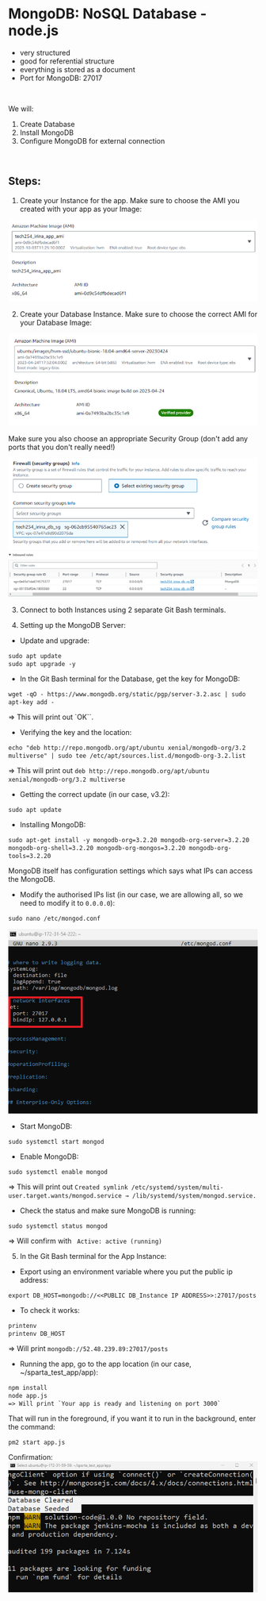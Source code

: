 # MongoDB: NoSQL Database - node.js
- very structured
- good for referential structure
- everything is stored as a document
- Port for MongoDB: 27017

<br>

We will:
1. Create Database
2. Install MongoDB
3. Configure MongoDB for external connection

<br>

## Steps:

1. Create your Instance for the app. Make sure to choose the AMI you created with your app as your Image:

![AltText](Images/choose_app_ami.png)



2. Create your Database Instance. Make sure to choose the correct AMI for your Database Image:

![AltText](Images/choose_db_ami.png)

Make sure you also choose an appropriate Security Group (don't add any ports that you don't really need!)

![AltText](Images/db_security_group.png)
![AltText](Images/security_group.png)


3. Connect to both Instances using 2 separate Git Bash terminals. 


4. Setting up the MongoDB Server:

* Update and upgrade:
```
sudo apt update
sudo apt upgrade -y
```

* In the Git Bash terminal for the Database, get the key for MongoDB:

```
wget -qO - https://www.mongodb.org/static/pgp/server-3.2.asc | sudo apt-key add -
```
=> This will print out `OK``.

* Verifying the key and the location:
```
echo "deb http://repo.mongodb.org/apt/ubuntu xenial/mongodb-org/3.2 multiverse" | sudo tee /etc/apt/sources.list.d/mongodb-org-3.2.list
```
=> This will print out `deb http://repo.mongodb.org/apt/ubuntu xenial/mongodb-org/3.2 multiverse`

* Getting the correct update (in our case, v3.2):
```
sudo apt update
```

* Installing MongoDB:
```
sudo apt-get install -y mongodb-org=3.2.20 mongodb-org-server=3.2.20 mongodb-org-shell=3.2.20 mongodb-org-mongos=3.2.20 mongodb-org-tools=3.2.20
```
MongoDB itself has configuration settings which says what IPs can access the MongoDB.

* Modify the authorised IPs list (in our case, we are allowing all, so we need to modify it to `0.0.0.0`): 
```
sudo nano /etc/mongod.conf
```
![AltText](Images/IP_Mongo.png)

* Start MongoDB:
```
sudo systemctl start mongod
```

* Enable MongoDB:
```
sudo systemctl enable mongod
```
=> This will print out `Created symlink /etc/systemd/system/multi-user.target.wants/mongod.service → /lib/systemd/system/mongod.service.`

* Check the status and make sure MongoDB is running:
```
sudo systemctl status mongod
```
=> Will confirm with ` Active: active (running)`

5. In the Git Bash terminal for the App Instance:

* Export using an environment variable where you put the public ip address:
```
export DB_HOST=mongodb://<<PUBLIC DB_Instance IP ADDRESS>>:27017/posts
```


* To check it works:
```
printenv 
printenv DB_HOST
```
=> Will print `mongodb://52.48.239.89:27017/posts`


* Running the app, go to the app location (in our case, ~/sparta_test_app/app):
```
npm install
node app.js
=> Will print `Your app is ready and listening on port 3000`

```
That will run in the foreground, if you want it to run in the background, enter the command:

```
pm2 start app.js
```

Confirmation:
![AltText](Images/connection_established.png)

